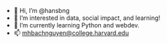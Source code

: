 - 👋 Hi, I’m @hansbng
- 👀 I’m interested in data, social impact, and learning!
- 🌱 I’m currently learning Python and webdev.
- 📫 mhbachnguyen@college.harvard.edu

<!---
hansbng/hansbng is a ✨ special ✨ repository because its `README.md` (this file) appears on your GitHub profile.
You can click the Preview link to take a look at your changes.
--->
